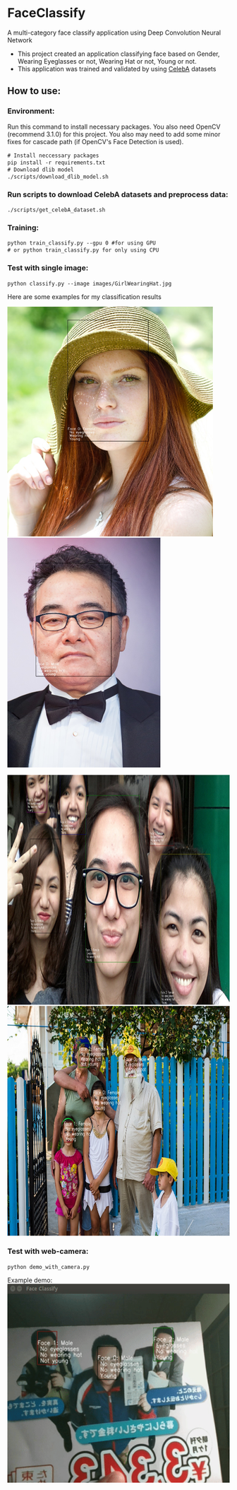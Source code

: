 # FaceClassify 
A multi-category face classify application using Deep Convolution Neural Network
* This project created an application classifying face based on Gender, Wearing Eyeglasses or not, Wearing Hat or not, Young or not. 
* This application was trained and validated by using [CelebA](http://mmlab.ie.cuhk.edu.hk/projects/CelebA.html) datasets 

## How to use:
### Environment: 
Run this command to install necessary packages. You also need OpenCV (recommend 3.1.0) for this project. You also may need to add some minor fixes for cascade path (if OpenCV's Face Detection is used).
```
# Install neccessary packages
pip install -r requirements.txt
# Download dlib model
./scripts/download_dlib_model.sh
```

### Run scripts to download CelebA datasets and preprocess data:
```
./scripts/get_celebA_dataset.sh
```

### Training:
```
python train_classify.py --gpu 0 #for using GPU
# or python train_classify.py for only using CPU
```

### Test with single image:
```
python classify.py --image images/GirlWearingHat.jpg
```
Here are some examples for my classification results
<p float="left">
  <img src="https://github.com/epsilonkei/FaceClassify/blob/master/images/GirlWearingHat_result.jpg" alt="GirlWearingHat"
  width="whatever" height=520>
  <img src="https://github.com/epsilonkei/FaceClassify/blob/master/images/IwamatsuRyo_result.jpg" alt="IwamatsuRyo"
  width="whatever" height=520>
</p>

<p float="left">
  <img src="https://github.com/epsilonkei/FaceClassify/blob/master/images/ManyGirls_result.jpg" alt="ManyGirls"
  width="whatever" height=520>
  <img src="https://github.com/epsilonkei/FaceClassify/blob/master/images/RomaPeople_result.jpg" alt="RomaPeople"
  width="whatever" height=520>
</p>

### Test with web-camera:
```
python demo_with_camera.py
```
 Example demo:
<img src="https://github.com/epsilonkei/FaceClassify/blob/master/images/FaceClassifyDemo.gif" alt="FaceClassifyDemo"
  width="whatever" height=450> 
